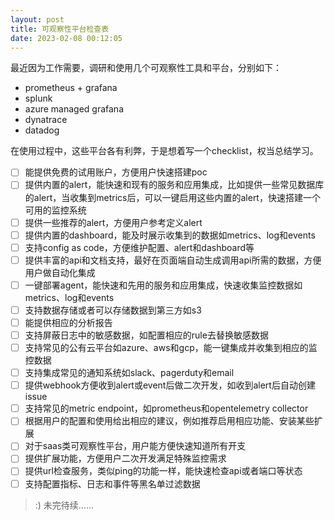 ```yaml
---
layout: post
title: 可观察性平台检查表
date: 2023-02-08 00:12:05
---
```


最近因为工作需要，调研和使用几个可观察性工具和平台，分别如下：

- prometheus + grafana
- splunk
- azure managed grafana
- dynatrace
- datadog

在使用过程中，这些平台各有利弊，于是想着写一个checklist，权当总结学习。

- [ ] 能提供免费的试用账户，方便用户快速搭建poc
- [ ] 提供内置的alert，能快速和现有的服务和应用集成，比如提供一些常见数据库的alert，当收集到metrics后，可以一键启用这些内置的alert，快速搭建一个可用的监控系统
- [ ] 提供一些推荐的alert，方便用户参考定义alert
- [ ] 提供内置的dashboard，能及时展示收集到的数据如metrics、log和events
- [ ] 支持config as code，方便维护配置、alert和dashboard等
- [ ] 提供丰富的api和文档支持，最好在页面端自动生成调用api所需的数据，方便用户做自动化集成
- [ ] 一键部署agent，能快速和先用的服务和应用集成，快速收集监控数据如metrics、log和events
- [ ] 支持数据存储或者可以存储数据到第三方如s3
- [ ] 能提供相应的分析报告
- [ ] 支持屏蔽日志中的敏感数据，如配置相应的rule去替换敏感数据
- [ ] 支持常见的公有云平台如azure、aws和gcp，能一键集成并收集到相应的监控数据
- [ ] 支持集成常见的通知系统如slack、pagerduty和email
- [ ] 提供webhook方便收到alert或event后做二次开发，如收到alert后自动创建issue
- [ ] 支持常见的metric endpoint，如prometheus和opentelemetry collector
- [ ] 根据用户的配置和使用给出相应的建议，例如推荐启用相应功能、安装某些扩展
- [ ] 对于saas类可观察性平台，用户能方便快速知道所有开支
- [ ] 提供扩展功能，方便用户二次开发满足特殊监控需求
- [ ] 提供url检查服务，类似ping的功能一样，能快速检查api或者端口等状态
- [ ] 支持配置指标、日志和事件等黑名单过滤数据

> :) 未完待续......
